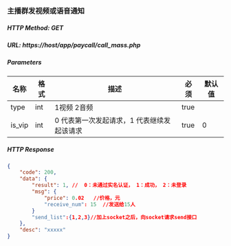 ### 主播群发视频或语音通知

##### HTTP Method: GET
##### URL: https://host/app/paycall/call_mass.php

#####  Parameters
名称|格式|描述|必须|默认值
---|---|---|---|---
type|int|1视频  2音频| true|  
is_vip|int|0 代表第一次发起请求，1 代表继续发起该请求| true|0


##### HTTP Response
```json
{
    "code": 200,
    "data": {
        "result": 1, //  0：未通过实名认证， 1：成功， 2：未登录 
        "msg": {
            "price": 0.02   //价格，元
            "receive_num": 15  //发送给15人
        }
        "send_list":{1,2,3}//加上socket之后，向socket请求send接口
    },
    "desc": "xxxxx"
}
```
